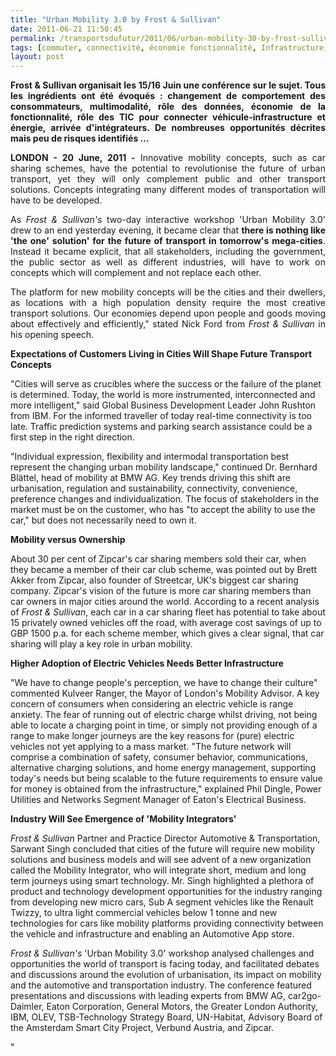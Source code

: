 ```yaml
---
title: "Urban Mobility 3.0 by Frost & Sullivan"
date: 2011-06-21 11:50:45
permalink: /transportsdufutur/2011/06/urban-mobility-30-by-frost-sullivan.html
tags: [commuter, connectivité, économie fonctionnalité, Infrastructure, innovation, marketing individualisé, multimodes, partage de données, Service de mobilité, transition générationnelle]
layout: post
---
```


<p style="text-align: justify"><strong>Frost & Sullivan organisait les 15/16 Juin une conférence sur le sujet. Tous les ingrédients ont été évoqués : changement de comportement des consommateurs, multimodalité, rôle des données, économie de la fonctionnalité, rôle des TIC pour connecter véhicule-infrastructure et énergie, arrivée d'intégrateurs. De nombreuses opportunités décrites mais peu de risques identifiés ...</strong></p> <p style="text-align: justify"><strong>LONDON</strong><strong> - </strong><strong>20 June, 2011</strong><strong> -</strong> Innovative mobility concepts, such as car sharing schemes, have the potential to revolutionise the future of urban transport, yet they will only complement public and other transport solutions. Concepts integrating many different modes of transportation will have to be developed.</p> <p style="text-align: justify">As <em>Frost & Sullivan's</em> two-day interactive workshop 'Urban Mobility 3.0' drew to an end yesterday evening, it became clear that <strong>there is nothing like 'the one' solution' for the future of transport in tomorrow's mega-cities</strong>. Instead it became explicit, that all stakeholders, including the government, the public sector as well as different industries, will have to work on concepts which will complement and not replace each other.</p> <p style="text-align: justify">The platform for new mobility concepts will be the cities and their dwellers, as locations with a high population density require the most creative transport solutions. Our economies depend upon people and goods moving about effectively and efficiently," stated Nick Ford from <em>Frost & Sullivan</em> in his opening speech. </p>  <!--more-->   <p style=""text-align: justify""><strong>Expectations of Customers Living in Cities Will Shape Future Transport Concepts</strong></p> <p style=""text-align: justify"">"Cities will serve as crucibles where the success or the failure of the planet is determined. Today, the world is more instrumented, interconnected and more intelligent," said Global Business Development Leader John Rushton from IBM. For the informed traveller of today real-time connectivity is too late. Traffic prediction systems and parking search assistance could be a first step in the right direction.</p> <p style=""text-align: justify"">"Individual expression, flexibility and intermodal transportation best represent the changing urban mobility landscape," continued Dr. Bernhard Blättel, head of mobility at BMW AG. Key trends driving this shift are urbanisation, regulation and sustainability, connectivity, convenience, preference changes and individualization. The focus of stakeholders in the market must be on the customer, who has "to accept the ability to use the car," but does not necessarily need to own it.</p> <p style=""text-align: justify""><strong>Mobility versus Ownership</strong></p> <p style=""text-align: justify"">About 30 per cent of Zipcar's car sharing members sold their car, when they became a member of their car club scheme, was pointed out by Brett Akker from Zipcar, also founder of Streetcar, UK's biggest car sharing company. Zipcar's vision of the future is more car sharing members than car owners in major cities around the world. According to a recent analysis of <em>Frost & Sullivan</em>, each car in a car sharing fleet has potential to take about 15 privately owned vehicles off the road, with average cost savings of up to GBP 1500 p.a. for each scheme member, which gives a clear signal, that car sharing will play a key role in urban mobility.</p> <p style=""text-align: justify""><strong>Higher Adoption of Electric Vehicles Needs Better Infrastructure</strong></p> <p style=""text-align: justify"">"We have to change people's perception, we have to change their culture" commented Kulveer Ranger, the Mayor of London's Mobility Advisor. A key concern of consumers when considering an electric vehicle is range anxiety. The fear of running out of electric charge whilst driving, not being able to locate a charging point in time, or simply not providing enough of a range to make longer journeys are the key reasons for (pure) electric vehicles not yet applying to a mass market. "The future network will comprise a combination of safety, consumer behavior, communications, alternative charging solutions, and home energy management, supporting today's needs but being scalable to the future requirements to ensure value for money is obtained from the infrastructure," explained Phil Dingle, Power Utilities and Networks Segment Manager of Eaton's Electrical Business.</p> <p style=""text-align: justify""><strong>Industry Will See Emergence of 'Mobility Integrators'</strong></p> <p style=""text-align: justify""><em>Frost & Sullivan</em> Partner and Practice Director Automotive & Transportation, Sarwant Singh concluded that cities of the future will require new mobility solutions and business models and will see advent of a new organization called the Mobility Integrator, who will integrate short, medium and long term journeys using smart technology. Mr. Singh highlighted a plethora of product and technology development opportunities for the industry ranging from developing new micro cars, Sub A segment vehicles like the Renault Twizzy, to ultra light commercial vehicles below 1 tonne and new technologies for cars like mobility platforms providing connectivity between the vehicle and infrastructure and enabling an Automotive App store.</p> <p style=""text-align: justify""><em>Frost & Sullivan's</em> 'Urban Mobility 3.0' workshop analysed challenges and opportunities the world of transport is facing today, and facilitated debates and discussions around the evolution of urbanisation, its impact on mobility and the automotive and transportation industry. The conference featured presentations and discussions with leading experts from BMW AG, car2go-Daimler, Eaton Corporation, General Motors, the Greater London Authority, IBM, OLEV, TSB-Technology Strategy Board, UN-Habitat, Advisory Board of the Amsterdam Smart City Project, Verbund Austria, and Zipcar.</p>"
